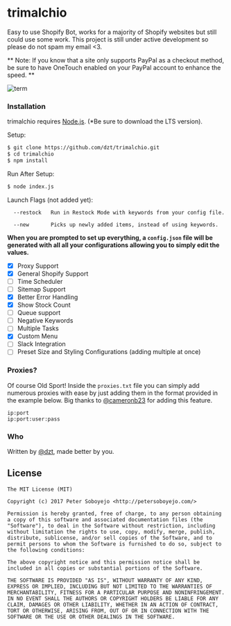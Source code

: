 # trimalchio
Easy to use Shopify Bot, works for a majority of Shopify websites but still could use some work. This project is still under active development so please do not spam my email <3.

** Note: If you know that a site only supports PayPal as a checkout method, be sure to have OneTouch enabled on your PayPal account to enhance the speed. **

![term](http://i.imgur.com/HHyh0KG.png)

### Installation

trimalchio requires [Node.js](http://nodejs.org/). (*Be sure to download the LTS version).

Setup:

```sh
$ git clone https://github.com/dzt/trimalchio.git
$ cd trimalchio
$ npm install
```
Run After Setup:

```sh
$ node index.js
```

Launch Flags (not added yet):
```
  --restock   Run in Restock Mode with keywords from your config file.

  --new       Picks up newly added items, instead of using keywords.
```

**When you are prompted to set up everything, a `config.json` file will be generated with all all your configurations allowing you to simply edit the values.**

- [x] Proxy Support
- [x] General Shopify Support
- [ ] Time Scheduler
- [ ] Sitemap Support
- [x] Better Error Handling
- [x] Show Stock Count
- [ ] Queue support
- [ ] Negative Keywords
- [ ] Multiple Tasks
- [x] Custom Menu
- [ ] Slack Integration
- [ ] Preset Size and Styling Configurations (adding multiple at once)

### Proxies?
Of course Old Sport! Inside the `proxies.txt` file you can simply add numerous proxies with ease by just adding them in the format provided in the example below. Big thanks to [@cameronb23](https://github.com/cameronb23) for adding this feature.

```
ip:port
ip:port:user:pass
```

### Who
Written by <a href="http://petersoboyejo.com/">@dzt</a>, made better by you.

## License

```
The MIT License (MIT)

Copyright (c) 2017 Peter Soboyejo <http://petersoboyejo.com/>

Permission is hereby granted, free of charge, to any person obtaining a copy of this software and associated documentation files (the "Software"), to deal in the Software without restriction, including without limitation the rights to use, copy, modify, merge, publish, distribute, sublicense, and/or sell copies of the Software, and to permit persons to whom the Software is furnished to do so, subject to the following conditions:

The above copyright notice and this permission notice shall be included in all copies or substantial portions of the Software.

THE SOFTWARE IS PROVIDED "AS IS", WITHOUT WARRANTY OF ANY KIND, EXPRESS OR IMPLIED, INCLUDING BUT NOT LIMITED TO THE WARRANTIES OF MERCHANTABILITY, FITNESS FOR A PARTICULAR PURPOSE AND NONINFRINGEMENT. IN NO EVENT SHALL THE AUTHORS OR COPYRIGHT HOLDERS BE LIABLE FOR ANY CLAIM, DAMAGES OR OTHER LIABILITY, WHETHER IN AN ACTION OF CONTRACT, TORT OR OTHERWISE, ARISING FROM, OUT OF OR IN CONNECTION WITH THE SOFTWARE OR THE USE OR OTHER DEALINGS IN THE SOFTWARE.
```
